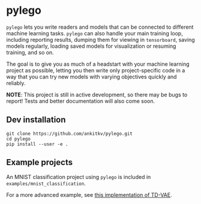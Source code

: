 # pylego

`pylego` lets you write readers and models that can be connected to different machine learning tasks. `pylego` can also handle your main training loop, including reporting results, dumping them for viewing in `tensorboard`, saving models regularly, loading saved models for visualization or resuming training, and so on.

The goal is to give you as much of a headstart with your machine learning project as possible, letting you then write only project-specific code in a way that you can try new models with varying objectives quickly and reliably.

**NOTE**: This project is still in active development, so there may be bugs to report! Tests and better documentation will also come soon.

## Dev installation
```
git clone https://github.com/ankitkv/pylego.git
cd pylego
pip install --user -e .
```

## Example projects

An MNIST classification project using `pylego` is included in `examples/mnist_classification`.

For a more advanced example, see [this implementation of TD-VAE][1].

[1]: https://github.com/ankitkv/TD-VAE
